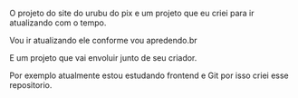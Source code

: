 O projeto do site do urubu do pix e um projeto que eu criei para ir atualizando com o tempo.

Vou ir atualizando ele conforme vou apredendo.br

E um projeto que vai envoluir junto de seu criador.

Por exemplo atualmente estou estudando frontend e Git por isso criei esse repositorio.